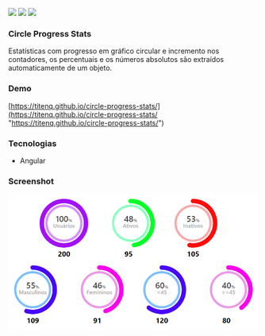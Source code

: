![](https://img.shields.io/github/stars/titenq/circle-progress-stats.svg) ![](https://img.shields.io/github/forks/titenq/circle-progress-stats.svg) ![](https://img.shields.io/github/issues/titenq/circle-progress-stats.svg) 

### Circle Progress Stats

Estatísticas com progresso em gráfico circular e incremento nos contadores, os percentuais e os números absolutos são extraídos automaticamente de um objeto.

### Demo
[https://titenq.github.io/circle-progress-stats/](https://titenq.github.io/circle-progress-stats/ "https://titenq.github.io/circle-progress-stats/")

### Tecnologias
- Angular

### Screenshot

![](https://github.com/titenq/circle-progress-stats/blob/master/src/screenshot.png?raw=true)
